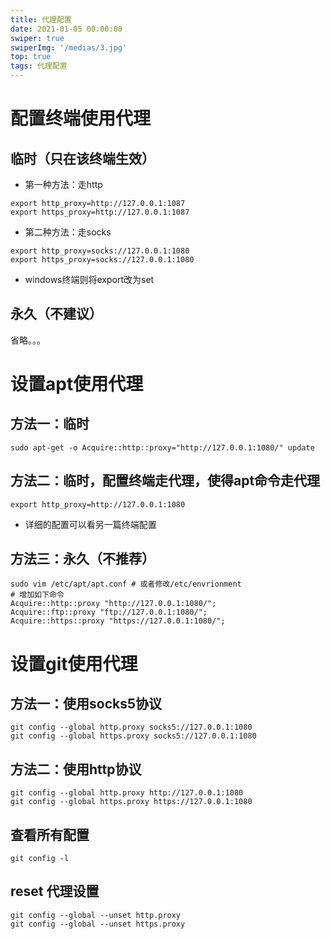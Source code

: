 ```yaml
---
title: 代理配置
date: 2021-01-05 00:00:00
swiper: true
swiperImg: '/medias/3.jpg'
top: true
tags: 代理配置
---
```


# 配置终端使用代理

## 临时（只在该终端生效）
- 第一种方法：走http
```shell
export http_proxy=http://127.0.0.1:1087
export https_proxy=http://127.0.0.1:1087
```
- 第二种方法：走socks
```shell
export http_proxy=socks://127.0.0.1:1080
export https_proxy=socks://127.0.0.1:1080
```

- windows终端则将export改为set

## 永久（不建议）

省略。。。

# 设置apt使用代理

## 方法一：临时

```shell
sudo apt-get -o Acquire::http::proxy="http://127.0.0.1:1080/" update
```

## 方法二：临时，配置终端走代理，使得apt命令走代理

```shell
export http_proxy=http://127.0.0.1:1080
```

- 详细的配置可以看另一篇终端配置

## 方法三：永久（不推荐）

```shell
sudo vim /etc/apt/apt.conf # 或者修改/etc/envrionment
# 增加如下命令
Acquire::http::proxy "http://127.0.0.1:1080/";
Acquire::ftp::proxy "ftp://127.0.0.1:1080/";
Acquire::https::proxy "https://127.0.0.1:1080/";
```

# 设置git使用代理

## 方法一：使用socks5协议

```shell
git config --global http.proxy socks5://127.0.0.1:1080
git config --global https.proxy socks5://127.0.0.1:1080
```

## 方法二：使用http协议

```shell
git config --global http.proxy http://127.0.0.1:1080
git config --global https.proxy https://127.0.0.1:1080
```

## 查看所有配置

```shell
git config -l
```

## reset 代理设置

```shell
git config --global --unset http.proxy
git config --global --unset https.proxy
```

